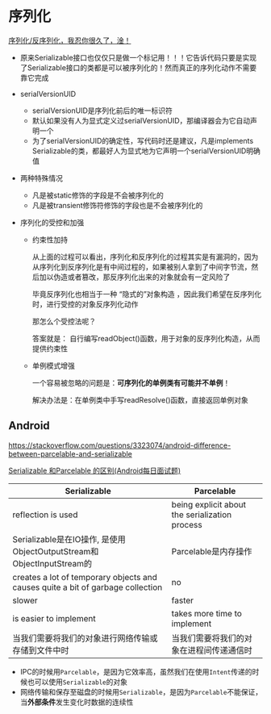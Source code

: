 # 序列化

[序列化/反序列化，我忍你很久了，淦！](https://mp.weixin.qq.com/s/0EfIUB9E-0Oh_Clwuxswuw)

+ 原来Serializable接口也仅仅只是做一个标记用！！！它告诉代码只要是实现了Serializable接口的类都是可以被序列化的！然而真正的序列化动作不需要靠它完成
+ serialVersionUID
  + serialVersionUID是序列化前后的唯一标识符
  + 默认如果没有人为显式定义过serialVersionUID，那编译器会为它自动声明一个
  + 为了serialVersionUID的确定性，写代码时还是建议，凡是implements Serializable的类，都最好人为显式地为它声明一个serialVersionUID明确值

+ 两种特殊情况
  + 凡是被static修饰的字段是不会被序列化的
  + 凡是被transient修饰符修饰的字段也是不会被序列化的

+ 序列化的受控和加强

  + 约束性加持

    从上面的过程可以看出，序列化和反序列化的过程其实是有漏洞的，因为从序列化到反序列化是有中间过程的，如果被别人拿到了中间字节流，然后加以伪造或者篡改，那反序列化出来的对象就会有一定风险了

    毕竟反序列化也相当于一种 “隐式的”对象构造 ，因此我们希望在反序列化时，进行受控的对象反序列化动作

    那怎么个受控法呢？

    答案就是： 自行编写readObject()函数，用于对象的反序列化构造，从而提供约束性

  + 单例模式增强

    一个容易被忽略的问题是：**可序列化的单例类有可能并不单例**！

    解决办法是：在单例类中手写readResolve()函数，直接返回单例对象

## Android

https://stackoverflow.com/questions/3323074/android-difference-between-parcelable-and-serializable

[Serializable 和Parcelable 的区别(Android每日面试题)](https://juejin.cn/post/6883309627933458445)

| Serializable                                                 | Parcelable                                     |
| ------------------------------------------------------------ | ---------------------------------------------- |
| reflection is used                                           | being explicit about the serialization process |
| Serializable是在IO操作, 是使用ObjectOutputStream和ObjectInputStream的 | Parcelable是内存操作                           |
| creates a lot of temporary objects and causes quite a bit of garbage collection | no                                             |
| slower                                                       | faster                                         |
| is easier to implement                                       | takes more time to implement                   |
| 当我们需要将我们的对象进行网络传输或存储到文件中时           | 当我们需要将我们的对象在进程间传递通信时       |

- IPC的时候用`Parcelable`，是因为它效率高，虽然我们在使用`Intent`传递的时候也可以使用`Serializable`的对象
- 网络传输和保存至磁盘的时候用`Serializable`，是因为`Parcelable`不能保证，当**外部条件**发生变化时数据的连续性